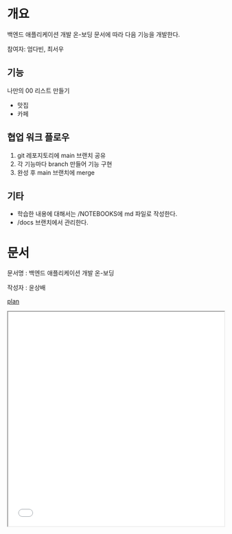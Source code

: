 # 개요
백엔드 애플리케이션 개발 온-보딩 문서에 따라 다음 기능을 개발한다. 

참여자: 엄다빈, 최서우

## 기능
나만의 00 리스트 만들기
 - 맛집
 - 카페

## 협업 워크 플로우
1. git 레포지토리에 main  브랜치 공유
2. 각 기능마다 branch 만들어 기능 구현
3. 완성 후 main 브랜치에 merge

## 기타
- 학습한 내용에 대해서는 /NOTEBOOKS에 md 파일로 작성한다. 
- /docs 브랜치에서 관리한다. 


# 문서 

문서명 : 백엔드 애플리케이션 개발 온-보딩

작성자 : 윤상배 

[plan](./plan.pdf)
<iframe src="./plan.pdf" width="100%" height="500px">
    <p>문서 원본</p>
</iframe> 
